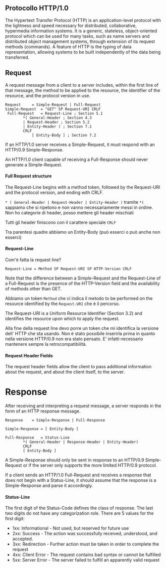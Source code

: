 ## Protocollo HTTP/1.0

The Hypertext Transfer Protocol (HTTP) is an application-level protocol with the lightness and speed necessary for distributed, collaborative, hypermedia information systems. It is a generic, stateless, object-oriented protocol which can be used for many tasks, such as name servers and distributed object management systems, through extension of its request methods (commands). A feature of HTTP is the typing of data representation, allowing systems to be built independently of the data being transferred.

## Request

A request message from a client to a server includes, within the first line of that message, the method to be applied to the resource, the identifier of the resource, and the protocol version in use.

```
Request 	= Simple-Request | Full-Request
Simple-Request 	= "GET" SP Request-URI CRLF
 Full-Request 	= Request-Line ; Section 5.1
 		*( General-Header ; Section 4.3
 		| Request-Header ; Section 5.2
 		| Entity-Header ) ; Section 7.1
 		CRLF
 			[ Entity-Body ] ; Section 7.2
```

If an HTTP/1.0 server receives a Simple-Request, it must respond with an HTTP/0.9 Simple-Response.

An HTTP/1.0 client capable of receiving a Full-Response should never generate a Simple-Request.

#### Full Request structure

The Request-Line begins with a method token, followed by the Request-URI and the protocol version, and ending with CRLF.

 `* ( General-Header | Request-Header | Entity-Header )`   tramite `*(` sappiamo che si ripetono e non vanno necessariamente messi in ordine. Non ho categorie di header, posso mettere gli header mischiati

Tutti gli header finiscono con il carattere speciale `CRLF`

Tra parentesi quadre abbiamo un Entity-Body (può esserci o può anche non esserci)

#### Request-Line

Com'è fatta la request line?

```
Request-Line = Method SP Request-URI SP HTTP-Version CRLF
```

Note that the difference between a Simple-Request and the Request-Line of a Full-Request is the presence of the HTTP-Version field and the availability of methods other than GET.

Abbiamo un token `Method` che ci indica il metodo to be performed on the resource identified by the `Request-URI` che è il percorso.

The Request-URI is a Uniform Resource Identifier (Section 3.2) and identifies the resource upon which to apply the request.

Alla fine della request line devo porre un token che mi identifica la versione dell' HTTP che sta usando. Non è stato possibile inserirla prima in quanto nella versione HTTP/0.9 non era stato pensato. E' infatti necessario mantenere sempre la retrocompatibilità.

#### Request Header Fields

The request header fields allow the client to pass additional information about the request, and about the client itself, to the server.

# Response

After receiving and interpreting a request message, a server responds in the form of an HTTP response message.

```
Response 	= Simple-Response | Full-Response

Simple-Response = [ Entity-Body ]

Full-Response 	= Status-Line
		*( General-Header | Response-Header | Entity-Header)
		CRLF
		[ Entity-Body ]
```

A Simple-Response should only be sent in response to an HTTP/0.9 Simple-Request or if the server only supports the more limited HTTP/0.9 protocol.

If a client sends an HTTP/1.0 Full-Request and receives a response that does not begin with a Status-Line, it should assume that the response is a Simple-Response and parse it accordingly.

#### Status-Line

The first digit of the Status-Code defines the class of response. The last two digits do not have any categorization role. There are 5 values for the first digit:

* 1xx: Informational - Not used, but reserved for future use
* 2xx: Success - The action was successfully received, understood, and accepted.
* 3xx: Redirection - Further action must be taken in order to complete the request
* 4xx: Client Error - The request contains bad syntax or cannot be fulfilled
* 5xx: Server Error - The server failed to fulfill an apparently valid request
